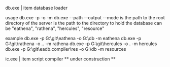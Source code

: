 db.exe | item database loader

usage
db.exe  -p    <server-path>  -o      <output-path>  -m    <server-type>
db.exe --path <server-path> --output <output-path> --mode <server-type>
<server-path> is the path to the root directory of the server
<output-path> is the path to the directory to hold the database
<server-type> can be "eathena", "rathena", "hercules", "resource"

example
db.exe -p G:\\git\\eathena            -o G:\\db -m eathena
db.exe -p G:\\git\\rathena            -o ..     -m rathena
db.exe -p G:\\git\\hercules           -o .      -m hercules
db.exe -p G:\\git\\eadb.compiler\\res -o G:\\db -m resources

ic.exe | item script compiler
** under construction **
